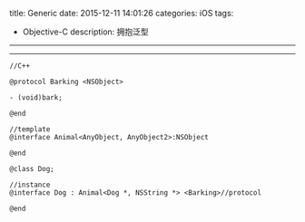 title: Generic
date: 2015-12-11 14:01:26
categories: iOS
tags: 
- Objective-C 
description: 拥抱泛型
---

<!--more-->
---------
``` 
//C++ 

@protocol Barking <NSObject>

- (void)bark;

@end

//template
@interface Animal<AnyObject, AnyObject2>:NSObject

@end

@class Dog;

//instance
@interface Dog : Animal<Dog *, NSString *> <Barking>//protocol

@end

```